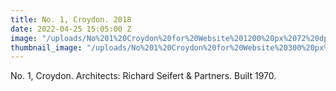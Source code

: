 ```yaml
---
title: No. 1, Croydon. 2018
date: 2022-04-25 15:05:00 Z
image: "/uploads/No%201%20Croydon%20for%20Website%201200%20px%2072%20dpi.jpg"
thumbnail_image: "/uploads/No%201%20Croydon%20for%20Website%20300%20px%2072%20dpi.jpg"
---
```


No. 1, Croydon. Architects: Richard Seifert & Partners. Built 1970. 